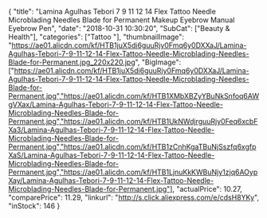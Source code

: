 {
	"title": "Lamina Agulhas Tebori 7 9 11 12 14 Flex Tattoo Needle Microblading Needles Blade for Permanent Makeup Eyebrow Manual Eyebrow Pen",
	"date": "2018-10-31 10:30:20",
	"SubCat": ["Beauty & Health"],
	"categories": ["Tattoo "],
	"thumbnailImage": "https://ae01.alicdn.com/kf/HTB1juX5di6guuRjy0Fmq6y0DXXaJ/Lamina-Agulhas-Tebori-7-9-11-12-14-Flex-Tattoo-Needle-Microblading-Needles-Blade-for-Permanent.jpg_220x220.jpg",
	"BigImage": ["https://ae01.alicdn.com/kf/HTB1juX5di6guuRjy0Fmq6y0DXXaJ/Lamina-Agulhas-Tebori-7-9-11-12-14-Flex-Tattoo-Needle-Microblading-Needles-Blade-for-Permanent.jpg","https://ae01.alicdn.com/kf/HTB1XMbXBZyYBuNkSnfoq6AWgVXax/Lamina-Agulhas-Tebori-7-9-11-12-14-Flex-Tattoo-Needle-Microblading-Needles-Blade-for-Permanent.jpg","https://ae01.alicdn.com/kf/HTB1UkNWdjrguuRjy0Feq6xcbFXa3/Lamina-Agulhas-Tebori-7-9-11-12-14-Flex-Tattoo-Needle-Microblading-Needles-Blade-for-Permanent.jpg","https://ae01.alicdn.com/kf/HTB1zCnhKgaTBuNjSszfq6xgfpXaS/Lamina-Agulhas-Tebori-7-9-11-12-14-Flex-Tattoo-Needle-Microblading-Needles-Blade-for-Permanent.jpg","https://ae01.alicdn.com/kf/HTB1LjnuKkKWBuNjy1zjq6AOypXay/Lamina-Agulhas-Tebori-7-9-11-12-14-Flex-Tattoo-Needle-Microblading-Needles-Blade-for-Permanent.jpg"],
	"actualPrice": 10.27,
	"comparePrice": 11.29,
	"linkurl": "http://s.click.aliexpress.com/e/cdsH8YKy",
	"inStock": 146
}
